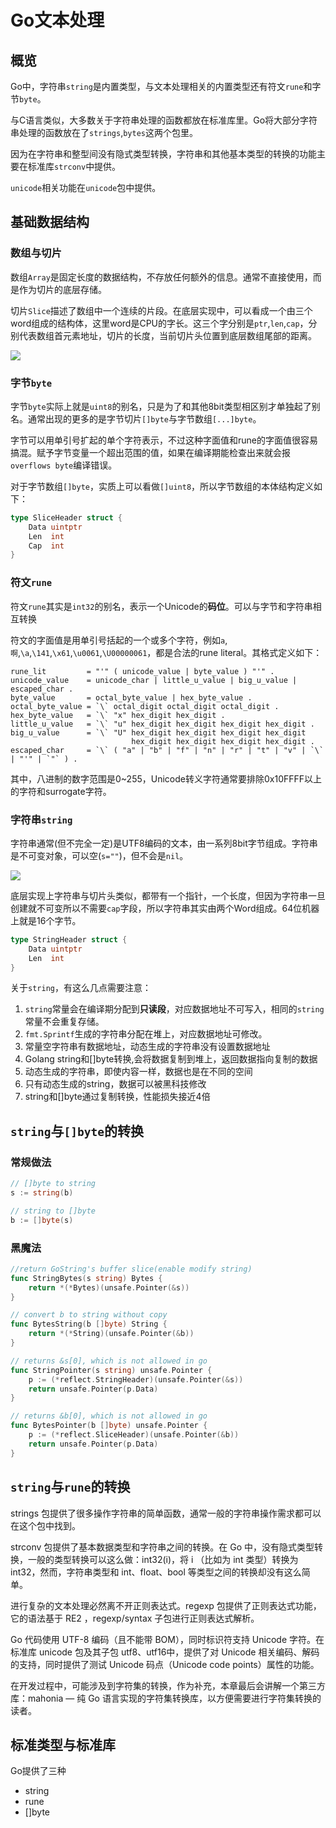 # Go文本处理

## 概览

Go中，字符串`string`是内置类型，与文本处理相关的内置类型还有符文`rune`和字节`byte`。

与C语言类似，大多数关于字符串处理的函数都放在标准库里。Go将大部分字符串处理的函数放在了`strings`,`bytes`这两个包里。

因为在字符串和整型间没有隐式类型转换，字符串和其他基本类型的转换的功能主要在标准库`strconv`中提供。

`unicode`相关功能在`unicode`包中提供。



## 基础数据结构

### 数组与切片

数组`Array`是固定长度的数据结构，不存放任何额外的信息。通常不直接使用，而是作为切片的底层存储。

切片`Slice`描述了数组中一个连续的片段。在底层实现中，可以看成一个由三个word组成的结构体，这里word是CPU的字长。这三个字分别是`ptr`,`len`,`cap`，分别代表数组首元素地址，切片的长度，当前切片头位置到底层数组尾部的距离。

![](http://research.swtch.com/godata3.png)





### 字节`byte`

字节`byte`实际上就是`uint8`的别名，只是为了和其他8bit类型相区别才单独起了别名。通常出现的更多的是字节切片`[]byte`与字节数组`[...]byte`。

字节可以用单引号扩起的单个字符表示，不过这种字面值和rune的字面值很容易搞混。赋予字节变量一个超出范围的值，如果在编译期能检查出来就会报`overflows byte`编译错误。

对于字节数组`[]byte`，实质上可以看做`[]uint8`，所以字节数组的本体结构定义如下：

```go
type SliceHeader struct {
    Data uintptr
    Len  int
    Cap  int
}
```



### 符文`rune`

符文`rune`其实是`int32`的别名，表示一个Unicode的**码位**。可以与字节和字符串相互转换

符文的字面值是用单引号括起的一个或多个字符，例如`a`,`啊`,`\a`,`\141`,`\x61`,`\u0061`,`\U00000061`，都是合法的rune literal。其格式定义如下：

```
rune_lit         = "'" ( unicode_value | byte_value ) "'" .
unicode_value    = unicode_char | little_u_value | big_u_value | escaped_char .
byte_value       = octal_byte_value | hex_byte_value .
octal_byte_value = `\` octal_digit octal_digit octal_digit .
hex_byte_value   = `\` "x" hex_digit hex_digit .
little_u_value   = `\` "u" hex_digit hex_digit hex_digit hex_digit .
big_u_value      = `\` "U" hex_digit hex_digit hex_digit hex_digit
                           hex_digit hex_digit hex_digit hex_digit .
escaped_char     = `\` ( "a" | "b" | "f" | "n" | "r" | "t" | "v" | `\` | "'" | `"` ) .
```

其中，八进制的数字范围是0~255，Unicode转义字符通常要排除0x10FFFF以上的字符和surrogate字符。



### 字符串`string`

字符串通常(但不完全一定)是UTF8编码的文本，由一系列8bit字节组成。字符串是不可变对象，可以空(`s=""`)，但不会是`nil`。

![](http://research.swtch.com/godata2.png)

底层实现上字符串与切片头类似，都带有一个指针，一个长度，但因为字符串一旦创建就不可变所以不需要`cap`字段，所以字符串其实由两个Word组成。64位机器上就是16个字节。

```go
type StringHeader struct {
    Data uintptr
    Len  int
}
```

关于`string`，有这么几点需要注意：

1. `string`常量会在编译期分配到**只读段**，对应数据地址不可写入，相同的`string`常量不会重复存储。 
2. `fmt.Sprintf`生成的字符串分配在堆上，对应数据地址可修改。 
3. 常量空字符串有数据地址，动态生成的字符串没有设置数据地址 
4. Golang string和[]byte转换,会将数据复制到堆上，返回数据指向复制的数据 
5. 动态生成的字符串，即使内容一样，数据也是在不同的空间 
6. 只有动态生成的string，数据可以被黑科技修改 
7. string和[]byte通过复制转换，性能损失接近4倍







## `string`与`[]byte`的转换

### 常规做法

```go
// []byte to string
s := string(b)

// string to []byte
b := []byte(s)
```

### 黑魔法

```go
//return GoString's buffer slice(enable modify string)
func StringBytes(s string) Bytes {
    return *(*Bytes)(unsafe.Pointer(&s))
}

// convert b to string without copy
func BytesString(b []byte) String {
    return *(*String)(unsafe.Pointer(&b))
}

// returns &s[0], which is not allowed in go
func StringPointer(s string) unsafe.Pointer {
    p := (*reflect.StringHeader)(unsafe.Pointer(&s))
    return unsafe.Pointer(p.Data)
}

// returns &b[0], which is not allowed in go
func BytesPointer(b []byte) unsafe.Pointer {
    p := (*reflect.SliceHeader)(unsafe.Pointer(&b))
    return unsafe.Pointer(p.Data)
}
```



## `string`与`rune`的转换




strings 包提供了很多操作字符串的简单函数，通常一般的字符串操作需求都可以在这个包中找到。

strconv 包提供了基本数据类型和字符串之间的转换。在 Go 中，没有隐式类型转换，一般的类型转换可以这么做：int32(i)，将 i （比如为 int 类型）转换为 int32，然而，字符串类型和 int、float、bool 等类型之间的转换却没有这么简单。

进行复杂的文本处理必然离不开正则表达式。regexp 包提供了正则表达式功能，它的语法基于 RE2 ，regexp/syntax 子包进行正则表达式解析。

Go 代码使用 UTF-8 编码（且不能带 BOM），同时标识符支持 Unicode 字符。在标准库 unicode 包及其子包 utf8、utf16中，提供了对 Unicode 相关编码、解码的支持，同时提供了测试 Unicode 码点（Unicode code points）属性的功能。

在开发过程中，可能涉及到字符集的转换，作为补充，本章最后会讲解一个第三方库：mahonia — 纯 Go 语言实现的字符集转换库，以方便需要进行字符集转换的读者。

## 标准类型与标准库

Go提供了三种
* string
* rune
* []byte

